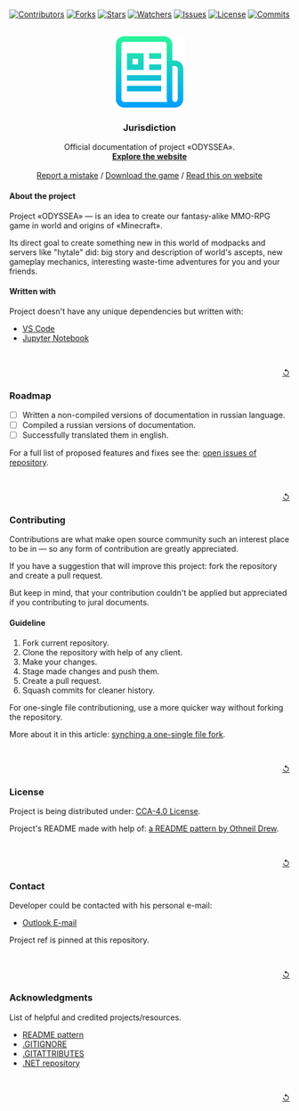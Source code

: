 <!-- Project shields -->

<br />
<div align="center">

[![Contributors][CLT_LINK]][CLT_U_LINK]
[![Forks][FRK_LINK]][FRK_U_LINK]
[![Stars][STR_LINK]][STR_U_LINK]
[![Watchers][WTC_LINK]][WTC_U_LINK]
[![Issues][ISS_LINK]][ISS_U_LINK]
[![License][LCN_LINK]][LCN_U_LINK]
[![Commits][CMM_LINK]][CMM_U_LINK]
</div>

<!-- Shields sources -->

[CLT_LINK]: https://img.shields.io/github/contributors/OdysseaPROJECT/Jurisdiction?style=for-the-badge
[FRK_LINK]: https://img.shields.io/github/forks/OdysseaPROJECT/Jurisdiction?style=for-the-badge
[STR_LINK]: https://img.shields.io/github/stars/OdysseaPROJECT/Jurisdiction?style=for-the-badge
[WTC_LINK]: https://img.shields.io/github/watchers/OdysseaPROJECT/Jurisdiction?style=for-the-badge
[ISS_LINK]: https://img.shields.io/github/issues/OdysseaPROJECT/Jurisdiction?style=for-the-badge
[LCN_LINK]: https://img.shields.io/badge/license-CCA--4.0-orange?style=for-the-badge
[CMM_LINK]: https://img.shields.io/github/commit-activity/m/OdysseaPROJECT/Jurisdiction?style=for-the-badge

<!-- Shields hyperlinks -->

[CLT_U_LINK]: https://github.com/OdysseaPROJECT/Jurisdiction/graphs/contributors/
[FRK_U_LINK]: https://github.com/OdysseaPROJECT/Jurisdiction/network/members/
[STR_U_LINK]: https://github.com/OdysseaPROJECT/Jurisdiction/stargazers/
[WTC_U_LINK]: https://github.com/OdysseaPROJECT/Jurisdiction/watchers/
[ISS_U_LINK]: https://github.com/OdysseaPROJECT/Jurisdiction/issues/
[LCN_U_LINK]: https://github.com/OdysseaPROJECT/Jurisdiction/blob/default/LICENSE.md/
[CMM_U_LINK]: https://github.com/OdysseaPROJECT/Jurisdiction/commits/

<!-- Logo in README and different stuff -->

<br />
<div align="center">
    <img src="./.resources/images/icon.png" alt="Icon" width="128" height="128">
    <h3 align="center">Jurisdiction</h3>
    <!---->
    <p align="center">
    Official documentation of project «ODYSSEA».
    <br />
    <a href="https://project-odyssea.ru/"><strong>Explore the website</strong></a>
    <br />
    <br />
    <a href="https://github.com/OdysseaPROJECT/Jurisdiction/issues/new?assignees=Falcion&labels=Mistake&template=issue-about-mistake-.md&title=MISTAKE%3A+Enter+the+header+of+an+issue.">Report a mistake</a>
    / 
    <a href="https://project-odyssea.ru/downloads/">Download the game</a>
    / 
    <a href="https://project-odyssea.ru/legal/">Read this on website</a>
    </p>
</div>

<!-- About the project: exclusive description for the project in general -->

#### About the project

Project «ODYSSEA» — is an idea to create our fantasy-alike MMO-RPG game in world and origins of «Minecraft».

Its direct goal to create something new in this world of modpacks and servers like "hytale" did: big story and description of world's ascepts, new gameplay mechanics, interesting waste-time adventures for you and your friends.

#### Written with

Project doesn't have any unique dependencies but written with:

- [VS Code](https://code.visualstudio.com/)
- [Jupyter Notebook](https://jupyter.org/)

<br />
<p align="right"><a href="#top" title="Back to the top">↺</a></p>

<!--
    ROADMAP of the project
        List of potential functions in future versions of project: no garanties
 -->

### Roadmap

- [ ] Written a non-compiled versions of documentation in russian language.
- [ ] Compiled a russian versions of documentation.
- [ ] Successfully translated them in english.

For a full list of proposed features and fixes see the: [open issues of repository](OPEN_ISSUES).

[OPEN_ISSUES]: https://github.com/OdysseaPROJECT/Jurisdiction/issues/

<br />
<p align="right"><a href="#top" title="Back to the top">↺</a></p>

### Contributing

Contributions are what make open source community such an interest place to be in — so any form of contribution are greatly appreciated.

If you have a suggestion that will improve this project: fork the repository and create a pull request.

But keep in mind, that your contribution couldn't be applied but appreciated if you contributing to jural documents.

<!-- Guideline for contributions -->

#### Guideline

1. Fork current repository.
2. Clone the repository with help of any client.
3. Make your changes.
4. Stage made changes and push them.
5. Create a pull request.
6. Squash commits for cleaner history.

For one-single file contributioning, use a more quicker way without forking the repository.

More about it in this article: [synching a one-single file fork](DCT_LINK).

[DCT_LINK]: https://help.github.com/articles/syncing-a-fork/

<br />
<p align="right"><a href="#top" title="Back to the top">↺</a></p>

### License

Project is being distributed under: [CCA-4.0 License](./LICENSE.md).

<!-- 
    A reference to one of the most beautiful patterns for README.
    Link is below:
        https://github.com/othneildrew/Best-README-Template
 -->

Project's README made with help of: [a README pattern by Othneil Drew](REF).

[REF]: https://github.com/othneildrew/Best-README-Template/

<br />
<p align="right"><a href="#top" title="Back to the top">↺</a></p>

### Contact

Developer could be contacted with his personal e-mail:

<!-- Using "MAILTO" for better view of README -->

- <a href="mailto: jural-odyssea.pr@outlook.com">Outlook E-mail</a>

Project ref is pinned at this repository.

<br />
<p align="right"><a href="#top" title="Back to the top">↺</a></p>

### Acknowledgments

<!-- Informational minimum. -->

List of helpful and credited projects/resources.

- [README pattern](README)
- [.GITIGNORE](GITIGN)
- [.GITATTRIBUTES](GITATT)
- [.NET repository](.NET)

[README]: https://github.com/othneildrew/Best-README-Template/
[GITIGN]: https://github.com/github/gitignore/
[GITATT]: https://github.com/alexkaratarakis/gitattributes/
[.NET]: https://github.com/dotnet/core/

<br />
<p align="right"><a href="#top" title="Back to the top">↺</a></p>

<!-- 
    README constantly using button that described above.
    Array for potential symbols of this mini-function:
        ↟↑↥↺⇑⇞

    Advice: don't use chars that are too bold or detailed.
 -->
